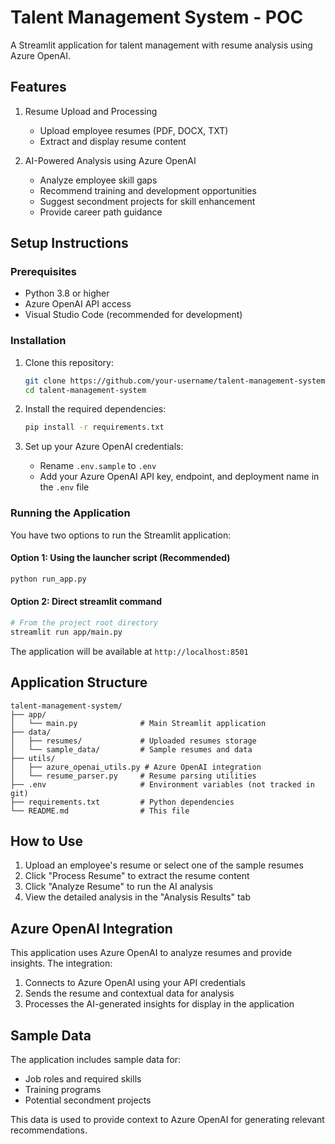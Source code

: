 # Talent Management System - POC

A Streamlit application for talent management with resume analysis using Azure OpenAI.

## Features

1. Resume Upload and Processing
   - Upload employee resumes (PDF, DOCX, TXT)
   - Extract and display resume content

2. AI-Powered Analysis using Azure OpenAI
   - Analyze employee skill gaps
   - Recommend training and development opportunities
   - Suggest secondment projects for skill enhancement
   - Provide career path guidance

## Setup Instructions

### Prerequisites

- Python 3.8 or higher
- Azure OpenAI API access
- Visual Studio Code (recommended for development)

### Installation

1. Clone this repository:
   ```bash
   git clone https://github.com/your-username/talent-management-system.git
   cd talent-management-system
   ```

2. Install the required dependencies:
   ```bash
   pip install -r requirements.txt
   ```

3. Set up your Azure OpenAI credentials:
   - Rename `.env.sample` to `.env`
   - Add your Azure OpenAI API key, endpoint, and deployment name in the `.env` file

### Running the Application

You have two options to run the Streamlit application:

#### Option 1: Using the launcher script (Recommended)
```bash
python run_app.py
```

#### Option 2: Direct streamlit command
```bash
# From the project root directory
streamlit run app/main.py
```

The application will be available at `http://localhost:8501`

## Application Structure

```
talent-management-system/
├── app/
│   └── main.py              # Main Streamlit application
├── data/
│   ├── resumes/             # Uploaded resumes storage
│   └── sample_data/         # Sample resumes and data
├── utils/
│   ├── azure_openai_utils.py # Azure OpenAI integration
│   └── resume_parser.py     # Resume parsing utilities
├── .env                     # Environment variables (not tracked in git)
├── requirements.txt         # Python dependencies
└── README.md                # This file
```

## How to Use

1. Upload an employee's resume or select one of the sample resumes
2. Click "Process Resume" to extract the resume content
3. Click "Analyze Resume" to run the AI analysis
4. View the detailed analysis in the "Analysis Results" tab

## Azure OpenAI Integration

This application uses Azure OpenAI to analyze resumes and provide insights. The integration:

1. Connects to Azure OpenAI using your API credentials
2. Sends the resume and contextual data for analysis
3. Processes the AI-generated insights for display in the application

## Sample Data

The application includes sample data for:
- Job roles and required skills
- Training programs
- Potential secondment projects

This data is used to provide context to Azure OpenAI for generating relevant recommendations.
